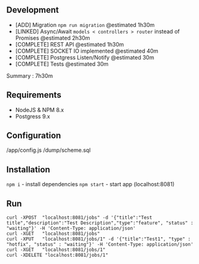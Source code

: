 Development
----------------

- [ADD] Migration `npm run migration` @estimated 1h30m
- [LINKED] Async/Await `models < controllers > router` instead of Promises @estimated 2h30m
- [COMPLETE] REST API @estimated 1h30m
- [COMPLETE] SOCKET IO implemented @estimated 40m
- [COMPLETE] Postgress Listen/Notify @estimated 30m
- [COMPLETE] Tests @estimated 30m

Summary : 7h30m

Requirements
-----------------
- NodeJS & NPM 8.x
- Postgress 9.x

Configuration
-----------------
/app/config.js
/dump/scheme.sql

Installation
----------------
`npm i` - install dependencies
`npm start`  - start app (localhost:8081)

Run
----------------
```
curl -XPOST  "localhost:8081/jobs" -d '{"title":"Test title","description":"Test Description","type":"feature", "status" : "waiting"}' -H 'Content-Type: application/json'
curl -XGET   "localhost:8081/jobs"
curl -XPUT   "localhost:8081/jobs/1" -d '{"title":"Test1", "type" : "hotfix", "status" : "waiting"}' -H 'Content-Type: application/json'
curl -XGET   "localhost:8081/jobs/1"
curl -XDELETE "localhost:8081/jobs/1"
```